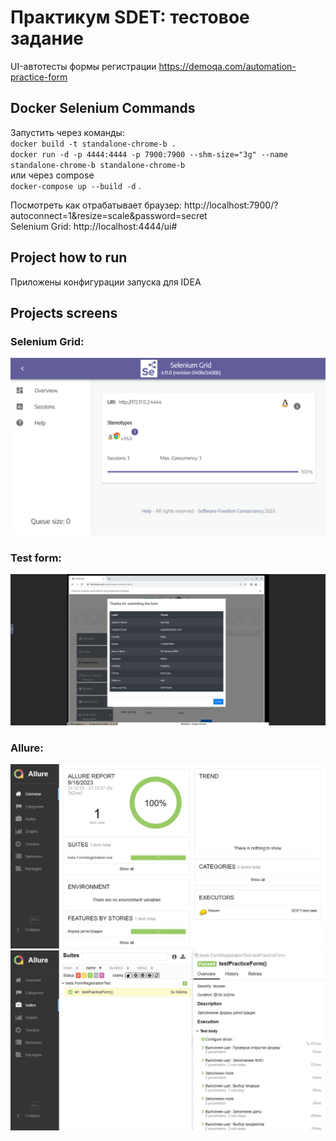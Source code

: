 # Практикум SDET: тестовое задание
UI-автотесты формы регистрации https://demoqa.com/automation-practice-form

## Docker Selenium Commands
Запустить через команды:   
`docker build -t standalone-chrome-b .`  
`docker run -d -p 4444:4444 -p 7900:7900 --shm-size="3g" --name standalone-chrome-b standalone-chrome-b`   
или через compose    
`docker-compose up --build -d`   .

Посмотреть как отрабатывает браузер: http://localhost:7900/?autoconnect=1&resize=scale&password=secret    
Selenium Grid: http://localhost:4444/ui#    

## Project how to run
Приложены конфигурации запуска для IDEA

## Projects screens

### Selenium Grid:
![grid.png](screenshots%2Fgrid.png)
### Test form:
![test-site.png](screenshots%2Ftest-site.png)
### Allure:
![allure1.png](screenshots%2Fallure1.png)
![allure2.png](screenshots%2Fallure2.png)
